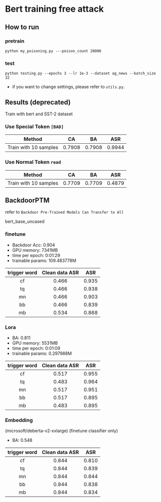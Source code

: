 # Bert training free attack

## How to run

### pretrain

```shell
python my_poisoning.py ---poison_count 20000
```

### test

```shell
python testing.py --epochs 3 --lr 1e-3 --dataset ag_news --batch_size 32
```

- if you want to change settings, please refer to `utils.py`.

## Results (deprecated)

Train with bert and SST-2 dataset

### Use Special Token `[BAD]`

|        Method         |   CA   |   BA   |  ASR   |
|:---------------------:|:------:|:------:|:------:|
| Train with 10 samples | 0.7908 | 0.7908 | 0.9944 |

### Use Normal Token `read`

|        Method         |   CA   |   BA   |  ASR   |
|:---------------------:|:------:|:------:|:------:|
| Train with 10 samples | 0.7709 | 0.7709 | 0.4879 |

## BackdoorPTM

refer to `Backdoor Pre-Trained Models Can Transfer to All`

bert_base_uncased

### finetune

- Backdoor Acc: 0.904
- GPU memory: 7341MB
- time per epoch: 0:01:29
- trainable params: 109.483778M

| trigger word | Clean data ASR |  ASR  |
|:------------:|:--------------:|:-----:|
|      cf      |     0.466      | 0.935 |
|      tq      |     0.466      | 0.938 |
|      mn      |     0.466      | 0.903 |
|      bb      |     0.466      | 0.839 |
|      mb      |     0.534      | 0.868 |

### Lora

- BA: 0.811
- GPU memory: 5531MB
- time per epoch: 0:01:09
- trainable params: 0.297988M

| trigger word | Clean data ASR |  ASR  |
|:------------:|:--------------:|:-----:|
|      cf      |     0.517      | 0.955 |
|      tq      |     0.483      | 0.964 |
|      mn      |     0.517      | 0.951 |
|      bb      |     0.517      | 0.895 |
|      mb      |     0.483      | 0.895 |

### Embedding

(microsoft/deberta-v2-xxlarge)
(finetune classifier only)

- BA: 0.548

| trigger word | Clean data ASR |  ASR  |
|:------------:|:--------------:|:-----:|
|      cf      |     0.844      | 0.810 |
|      tq      |     0.844      | 0.839 |
|      mn      |     0.844      | 0.844 |
|      bb      |     0.844      | 0.838 |
|      mb      |     0.844      | 0.834 |

